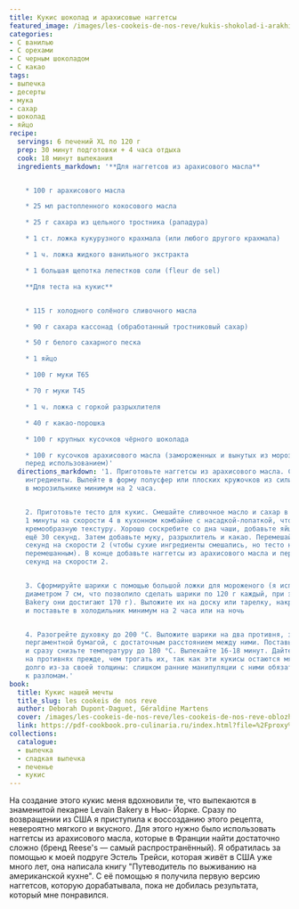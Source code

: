 ```yaml
---
title: Кукис шоколад и арахисовые наггетсы
featured_image: /images/les-cookeis-de-nos-reve/kukis-shokolad-i-arakhisovye-naggetsy.jpeg
categories:
- С ванилью
- С орехами
- С черным шоколадом
- С какао
tags:
- выпечка
- десерты
- мука
- сахар
- шоколад
- яйцо
recipe:
  servings: 6 печений XL по 120 г
  prep: 30 минут подготовки + 4 часа отдыха
  cook: 18 минут выпекания
  ingredients_markdown: '**Для наггетсов из арахисового масла**


    * 100 г арахисового масла

    * 25 мл растопленного кокосового масла

    * 25 г сахара из цельного тростника (рападура)

    * 1 ст. ложка кукурузного крахмала (или любого другого крахмала)

    * 1 ч. ложка жидкого ванильного экстракта

    * 1 большая щепотка лепестков соли (fleur de sel)

    **Для теста на кукис**


    * 115 г холодного солёного сливочного масла

    * 90 г сахара кассонад (обработанный тростниковый сахар)

    * 50 г белого сахарного песка

    * 1 яйцо

    * 100 г муки T65

    * 70 г муки T45

    * 1 ч. ложка с горкой разрыхлителя

    * 40 г какао-порошка

    * 100 г крупных кусочков чёрного шоколада

    * 100 г кусочков арахисового масла (замороженных и вынутых из морозильника непосредственно
    перед использованием)'
  directions_markdown: '1. Приготовьте наггетсы из арахисового масла. Смешайте все
    ингредиенты. Вылейте в форму полусфер или плоских кружочков из силикона. Оставьте
    в морозильнике минимум на 2 часа.


    2. Приготовьте тесто для кукис. Смешайте сливочное масло и сахар в течение примерно
    1 минуты на скорости 4 в кухонном комбайне с насадкой-лопаткой, чтобы получить
    кремообразную текстуру. Хорошо соскребите со дна чаши, добавьте яйцо и смешивайте
    ещё 30 секунд. Затем добавьте муку, разрыхлитель и какао. Перемешайте около 40
    секунд на скорости 2 (чтобы сухие ингредиенты смешались, но тесто не стало слишком
    перемешанным). В конце добавьте наггетсы из арахисового масла и перемешайте 15-20
    секунд на скорости 2.


    3. Сформируйте шарики с помощью большой ложки для мороженого (я использовала ложку
    диаметром 7 см, что позволило сделать шарики по 120 г каждый, при этом в Levain
    Bakery они достигают 170 г). Выложите их на доску или тарелку, накройте пленкой
    и поставьте в холодильник минимум на 2 часа или на ночь


    4. Разогрейте духовку до 200 °C. Выложите шарики на два противня, застеленных
    пергаментной бумагой, с достаточным расстоянием между ними. Поставьте в духовку
    и сразу снизьте температуру до 180 °C. Выпекайте 16-18 минут. Дайте немного остыть
    на противнях прежде, чем трогать их, так как эти кукисы остаются мягкими очень
    долго из-за своей толщины: слишком ранние манипуляции с ними обязательно приведет
    к разломам.'
book:
  title: Кукис нашей мечты
  title_slug: les cookeis de nos reve
  author: Deborah Dupont-Daguet, Géraldine Martens
  cover: /images/les-cookeis-de-nos-reve/les-cookeis-de-nos-reve-oblozhka.jpeg
  link: https://pdf-cookbook.pro-culinaria.ru/index.html?file=%2Fproxy%2Finbooks%2Fles-cookeis-de-nos-reve.pdf
collections:
  catalogue:
  - выпечка
  - сладкая выпечка
  - печенье
  - кукис
---
```


На создание этого кукис меня вдохновили те, что выпекаются в знаменитой пекарне Levain Bakery в Нью- Йорке. Сразу по возвращении из США я приступила к воссозданию этого рецепта, невероятно мягкого и вкусного. Для этого нужно было использовать наггетсы из арахисового масла, которые в Франции найти достаточно сложно (бренд Reese's — самый распространённый). Я обратилась за помощью к моей подруге Эстель Трейси, которая живёт в США уже много лет, она написала книгу "Путеводитель по выживанию на американской кухне". С её помощью я получила первую версию наггетсов, которую дорабатывала, пока не добилась результата, который мне понравился.

